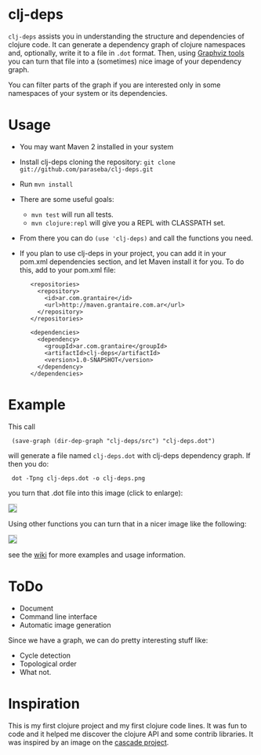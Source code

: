 clj-deps
========

`clj-deps` assists you in understanding the structure and dependencies of
clojure code. It can generate a dependency graph of clojure namespaces and,
optionally, write it to a file in `.dot` format. Then, using
[Graphviz tools](http://www.graphviz.org/) you can turn that file into a
(sometimes) nice image of your dependency graph.

You can filter parts of the graph if you are interested only in
some namespaces of your system or its dependencies.

Usage
=====

* You may want Maven 2 installed in your system
* Install clj-deps cloning the repository: `git clone git://github.com/paraseba/clj-deps.git`
* Run `mvn install`
* There are some useful goals:
    * `mvn test` will run all tests.
    * `mvn clojure:repl` will give you a REPL with CLASSPATH set.
* From there you can do `(use 'clj-deps)` and call the functions you need.
* If you plan to use clj-deps in your project, you can add it in your pom.xml dependencies
  section, and let Maven install it for you. To do this, add to your pom.xml file:

         <repositories>
           <repository>
             <id>ar.com.grantaire</id>
             <url>http://maven.grantaire.com.ar</url>
           </repository>
         </repositories>

         <dependencies>
           <dependency>
             <groupId>ar.com.grantaire</groupId>
             <artifactId>clj-deps</artifactId>
             <version>1.0-SNAPSHOT</version>
           </dependency>
         </dependencies>



Example
========

This call

     (save-graph (dir-dep-graph "clj-deps/src") "clj-deps.dot")

will generate a file named `clj-deps.dot` with clj-deps dependency graph.
If then you do:

     dot -Tpng clj-deps.dot -o clj-deps.png

you turn that .dot file into this image (click to enlarge):

<a href="http://cloud.github.com/downloads/paraseba/clj-deps/clj_deps_simple.png" title="clj-deps dependency graph">
  <img src="http://cloud.github.com/downloads/paraseba/clj-deps/clj_deps_simple.png" style="width=100%;border:1px solid silver;"/>
</a>

Using other functions you can turn that in a nicer image like the following:

<a href="http://cloud.github.com/downloads/paraseba/clj-deps/clj_deps.png" title="clj-deps dependency graph">
  <img src="http://cloud.github.com/downloads/paraseba/clj-deps/clj_deps.png" style="width=100%;border:1px solid silver;"/>
</a>

see the
[wiki](http://wiki.github.com/paraseba/clj-deps) for more examples and usage information.


ToDo
====

* Document
* Command line interface
* Automatic image generation

Since we have a graph, we can do pretty interesting stuff like:

* Cycle detection
* Topological order
* What not.


Inspiration
===========

This is my first clojure project and my first clojure code lines. It was fun to code and it helped
me discover the clojure API and some contrib libraries. It was inspired by an image on the [cascade project](http://github.com/hlship/cascade).

